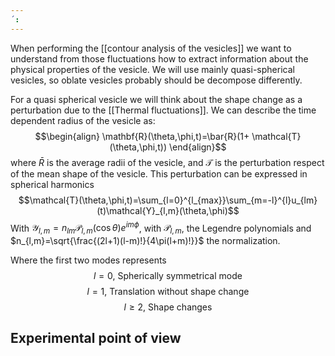 ```yaml
---
´:
---
```

 When performing the [[contour analysis of the vesicles]] we want to understand from those fluctuations how to extract information about the physical properties of the vesicle.
We will use mainly quasi-spherical vesicles, so oblate vesicles probably should be decompose differently. 

For a quasi spherical vesicle we will think about the shape change as a perturbation due to the [[Thermal fluctuations]]. We can describe the time dependent radius of the vesicle as:
$$\begin{align}
\mathbf{R}(\theta,\phi,t)=\bar{R}(1+ \mathcal{T}(\theta,\phi,t))
\end{align}$$
where $\bar{R}$ is the average radii of the vesicle, and $\mathcal{T}$ is the perturbation respect of the mean shape of the vesicle. This perturbation can be expressed in spherical harmonics
$$\mathcal{T}(\theta,\phi,t)=\sum_{l=0}^{l_{max}}\sum_{m=-l}^{l}u_{lm}(t)\mathcal{Y}_{l,m}(\theta,\phi)$$
With $\mathcal{Y}_{l,m}=n_{lm}\mathcal{P}_{l,m}(\cos{\theta})e^{im\phi}$, with $\mathcal{P}_{l,m}$, the Legendre polynomials and $n_{l,m}=\sqrt{\frac{(2l+1)(l-m)!}{4\pi(l+m)!}}$
the normalization. 

Where the first two modes represents
$$l=0, \ \text{Spherically symmetrical mode}$$
$$l=1, \ \text{Translation without shape change}$$
$$l\geq 2, \ \text{Shape changes}$$
## Experimental point of view

